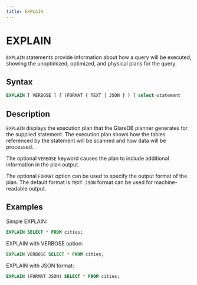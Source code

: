```yaml
---
title: EXPLAIN
---
```


# EXPLAIN

`EXPLAIN` statements provide information about how a query will be executed,
showing the unoptimized, optimized, and physical plans for the query.

## Syntax

```sql
EXPLAIN [ VERBOSE ] [ (FORMAT { TEXT | JSON } ) ] select-statement
```

## Description

`EXPLAIN` displays the execution plan that the GlareDB planner generates for the
supplied statement. The execution plan shows how the tables referenced by the
statement will be scanned and how data will be processed.

The optional `VERBOSE` keyword causes the plan to include additional
information in the plan output.

The optional `FORMAT` option can be used to specify the output format of the
plan. The default format is `TEXT`. `JSON` format can be used for
machine-readable output.

## Examples

Simple EXPLAIN:

```sql
EXPLAIN SELECT * FROM cities;
```

EXPLAIN with VERBOSE option:

```sql
EXPLAIN VERBOSE SELECT * FROM cities;
```

EXPLAIN with JSON format:

```sql
EXPLAIN (FORMAT JSON) SELECT * FROM cities;
```

